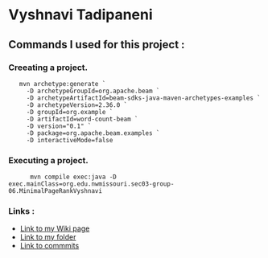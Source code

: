 # Vyshnavi Tadipaneni

## Commands I used for this project : 

### Creeating a project.
       mvn archetype:generate `
         -D archetypeGroupId=org.apache.beam `
         -D archetypeArtifactId=beam-sdks-java-maven-archetypes-examples `
         -D archetypeVersion=2.36.0 `
         -D groupId=org.example `
         -D artifactId=word-count-beam `
         -D version="0.1" `
         -D package=org.apache.beam.examples `
         -D interactiveMode=false
         
         
 ### Executing a project.
          mvn compile exec:java -D exec.mainClass=org.edu.nwmissouri.sec03-group-06.MinimalPageRankVyshnavi 

     
       
  ### Links : 
- [Link to my Wiki page](https://github.com/vyshnavi1996/Beam-Dataproc-Java/wiki/Vyshnavi-Tadipaneni)
- [Link to  my folder](https://github.com/vyshnavi1996/Beam-Dataproc-Java/tree/main/Vyshnavi)
- [Link to commmits](https://github.com/vyshnavi1996/Beam-Dataproc-Java/commits/main)
